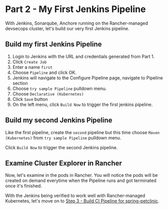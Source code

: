 # Part 2 - My First Jenkins Pipeline

With Jenkins, Sonarqube, Anchore running on the Rancher-managed devsecops cluster, let's build our very first Jenkins pipeline.

## Build my first Jenkins Pipeline

1. Login to Jenkins with the URL and credentials generated from Part 1.
2. Click `Create Job`
3. Enter a name `first`
4. Choose `Pipeline` and click OK.
5. Jenkins will navigate to the Configure Pipeline page, navigate to Pipeline section
6. Choose `try sample Pipeline` pulldown menu.
7. Choose `Declarative (Kubernetes)`
8. Click `Save` button
9. On the left menu, click `Build Now` to trigger the first jenkins pipeline.

## Build my second Jenkins Pipeline

Like the first pipeline, create the `second` pipeline but this time choose `Maven (Kubernetes)` from `try sample Pipeline` pulldown menu.

Click `Build Now` to trigger the second Jenkins pipeline.

## Examine Cluster Explorer in Rancher

Now, let's examine in the pods in Rancher. You will notice the pods will be created on demand everytime when the Pipeline runs and got terminated once it's finished.

With the Jenkins being verified to work well with Rancher-managed Kubernetes, let's move on to 
[Step 3 - Build CI Pipeline for spring-petclinic](part-3.md).

